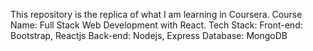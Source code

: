 This repository is the replica of what I am learning in Coursera.
Course Name: Full Stack Web Development with React.
Tech Stack:
Front-end: Bootstrap, Reactjs
Back-end: Nodejs, Express
Database: MongoDB

